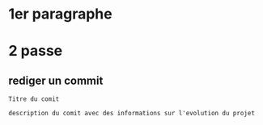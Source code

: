 # 1er paragraphe 
# 2 passe 
## rediger un commit
```
Titre du comit

description du comit avec des informations sur l'evolution du projet


```